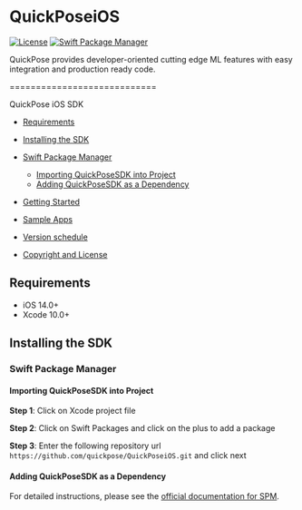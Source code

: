 # QuickPoseiOS

[![License](https://img.shields.io/github/license/:quickpose/:QuickPoseiOS)](https://raw.githubusercontent.com/quickpose/QuickPoseiOS/LICENSE) 
[![Swift Package Manager](https://img.shields.io/badge/Swift%20Package%20Manager-compatible-brightgreen.svg)](https://github.com/apple/swift-package-manager)

QuickPose provides developer-oriented cutting edge ML features with easy integration and production ready code.

============================

QuickPose iOS SDK
- [Requirements](#requirements)
- [Installing the SDK](#installing-the-sdk)
- [Swift Package Manager](#swift-package-manager)
  - [Importing QuickPoseSDK into Project](#importing-quickposesdk-into-project)
  - [Adding QuickPoseSDK as a Dependency](#adding-quickposesdk-as-a-dependency)
- [Getting Started](#getting-started)
- [Sample Apps](#sample-apps)

- [Version schedule](#version-schedule)
- [Copyright and License](#copyright-and-license)

<!-- END doctoc generated TOC please keep comment here to allow auto update -->



Requirements
------------------

- iOS 14.0+ 
- Xcode 10.0+

Installing the SDK
------------------

### Swift Package Manager

#### Importing QuickPoseSDK into Project

__Step 1__: Click on Xcode project file

__Step 2__: Click on Swift Packages and click on the plus to add a package

__Step 3__: Enter the following repository url `https://github.com/quickpose/QuickPoseiOS.git` and click next


#### Adding QuickPoseSDK as a Dependency

For detailed instructions, please see the [official documentation for SPM](https://swift.org/package-manager/). 

